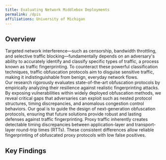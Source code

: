 ```yaml
---
title: Evaluating Network Middlebox Deployments
permalink: /dpis
affiliations: University of Michigan
---
```



## Overview

Targeted network interference—such as censorship, bandwidth throttling, and selective traffic blocking—fundamentally depends on an adversary's ability to accurately identify and classify specific types of traffic, a process known as traffic fingerprinting. To counteract these powerful classification techniques, traffic obfuscation protocols aim to disguise sensitive traffic, making it indistinguishable from benign, everyday network flows.  
Our research rigorously evaluates state-of-the-art obfuscation protocols by empirically analyzing their resilience against realistic fingerprinting attacks. By exposing vulnerabilities within widely deployed obfuscation methods, we reveal critical gaps that adversaries can exploit such as nested protocol structures, timing discrepancies, and anomalous congestion control behaviors. Our goal is to guide the design of next-generation obfuscation protocols, ensuring that future solutions provide robust and lasting defenses against traffic fingerprinting.
Proxy traffic inherently creates detectable timing discrepancies between application-layer and transport-layer round-trip times (RTTs). These consistent differences allow reliable fingerprinting of obfuscated proxy protocols with low false positives. 
## Key Findings